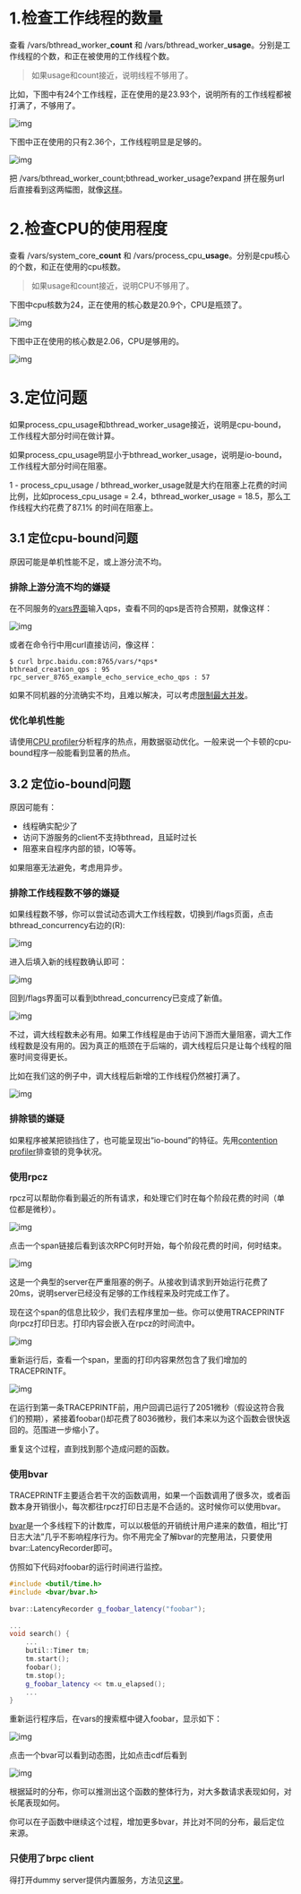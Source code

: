 # 1.检查工作线程的数量

查看 /vars/bthread_worker_**count** 和 /vars/bthread_worker_**usage**。分别是工作线程的个数，和正在被使用的工作线程个数。

> 如果usage和count接近，说明线程不够用了。

比如，下图中有24个工作线程，正在使用的是23.93个，说明所有的工作线程都被打满了，不够用了。

![img](../images/full_worker_usage.png)

下图中正在使用的只有2.36个，工作线程明显是足够的。

![img](../images/normal_worker_usage.png)

把 /vars/bthread_worker_count;bthread_worker_usage?expand 拼在服务url后直接看到这两幅图，就像[这样](http://brpc.baidu.com:8765/vars/bthread_worker_count;bthread_worker_usage?expand)。

# 2.检查CPU的使用程度

查看 /vars/system_core_**count** 和 /vars/process_cpu_**usage**。分别是cpu核心的个数，和正在使用的cpu核数。

> 如果usage和count接近，说明CPU不够用了。

下图中cpu核数为24，正在使用的核心数是20.9个，CPU是瓶颈了。

![img](../images/high_cpu_usage.png)

下图中正在使用的核心数是2.06，CPU是够用的。

![img](../images/normal_cpu_usage.png)

# 3.定位问题

如果process_cpu_usage和bthread_worker_usage接近，说明是cpu-bound，工作线程大部分时间在做计算。

如果process_cpu_usage明显小于bthread_worker_usage，说明是io-bound，工作线程大部分时间在阻塞。

1 - process_cpu_usage / bthread_worker_usage就是大约在阻塞上花费的时间比例，比如process_cpu_usage = 2.4，bthread_worker_usage = 18.5，那么工作线程大约花费了87.1% 的时间在阻塞上。

## 3.1 定位cpu-bound问题

原因可能是单机性能不足，或上游分流不均。

### 排除上游分流不均的嫌疑

在不同服务的[vars界面](http://brpc.baidu.com:8765/vars)输入qps，查看不同的qps是否符合预期，就像这样：

![img](../images/bthread_creation_qps.png)

或者在命令行中用curl直接访问，像这样：

```shell
$ curl brpc.baidu.com:8765/vars/*qps*
bthread_creation_qps : 95
rpc_server_8765_example_echo_service_echo_qps : 57
```

如果不同机器的分流确实不均，且难以解决，可以考虑[限制最大并发](server.md#限制最大并发)。

### 优化单机性能

请使用[CPU profiler](cpu_profiler.md)分析程序的热点，用数据驱动优化。一般来说一个卡顿的cpu-bound程序一般能看到显著的热点。

## 3.2 定位io-bound问题

原因可能有：

- 线程确实配少了
- 访问下游服务的client不支持bthread，且延时过长
- 阻塞来自程序内部的锁，IO等等。

如果阻塞无法避免，考虑用异步。

### 排除工作线程数不够的嫌疑

如果线程数不够，你可以尝试动态调大工作线程数，切换到/flags页面，点击bthread_concurrency右边的(R):

![img](../images/bthread_concurrency_1.png)

进入后填入新的线程数确认即可：

![img](../images/bthread_concurrency_2.png)

回到/flags界面可以看到bthread_concurrency已变成了新值。

![img](../images/bthread_concurrency_3.png)

不过，调大线程数未必有用。如果工作线程是由于访问下游而大量阻塞，调大工作线程数是没有用的。因为真正的瓶颈在于后端的，调大线程后只是让每个线程的阻塞时间变得更长。

比如在我们这的例子中，调大线程后新增的工作线程仍然被打满了。

![img](../images/full_worker_usage_2.png)

### 排除锁的嫌疑

如果程序被某把锁挡住了，也可能呈现出“io-bound”的特征。先用[contention profiler](contention_profiler.md)排查锁的竞争状况。

### 使用rpcz

rpcz可以帮助你看到最近的所有请求，和处理它们时在每个阶段花费的时间（单位都是微秒）。

![img](../images/rpcz.png)

点击一个span链接后看到该次RPC何时开始，每个阶段花费的时间，何时结束。

![img](../images/rpcz_2.png)

这是一个典型的server在严重阻塞的例子。从接收到请求到开始运行花费了20ms，说明server已经没有足够的工作线程来及时完成工作了。

现在这个span的信息比较少，我们去程序里加一些。你可以使用TRACEPRINTF向rpcz打印日志。打印内容会嵌入在rpcz的时间流中。

![img](../images/trace_printf.png)

重新运行后，查看一个span，里面的打印内容果然包含了我们增加的TRACEPRINTF。

![img](../images/rpcz_3.png)

在运行到第一条TRACEPRINTF前，用户回调已运行了2051微秒（假设这符合我们的预期），紧接着foobar()却花费了8036微秒，我们本来以为这个函数会很快返回的。范围进一步缩小了。

重复这个过程，直到找到那个造成问题的函数。

### 使用bvar

TRACEPRINTF主要适合若干次的函数调用，如果一个函数调用了很多次，或者函数本身开销很小，每次都往rpcz打印日志是不合适的。这时候你可以使用bvar。

[bvar](bvar.md)是一个多线程下的计数库，可以以极低的开销统计用户递来的数值，相比“打日志大法”几乎不影响程序行为。你不用完全了解bvar的完整用法，只要使用bvar::LatencyRecorder即可。

仿照如下代码对foobar的运行时间进行监控。

```c++
#include <butil/time.h>
#include <bvar/bvar.h>
 
bvar::LatencyRecorder g_foobar_latency("foobar");
 
...
void search() {
    ...
    butil::Timer tm;
    tm.start();
    foobar();
    tm.stop();
    g_foobar_latency << tm.u_elapsed();
    ...
}
```

重新运行程序后，在vars的搜索框中键入foobar，显示如下：

![img](../images/foobar_bvar.png)

点击一个bvar可以看到动态图，比如点击cdf后看到

![img](../images/foobar_latency_cdf.png)

根据延时的分布，你可以推测出这个函数的整体行为，对大多数请求表现如何，对长尾表现如何。

你可以在子函数中继续这个过程，增加更多bvar，并比对不同的分布，最后定位来源。

### 只使用了brpc client

得打开dummy server提供内置服务，方法见[这里](dummy_server.md)。
